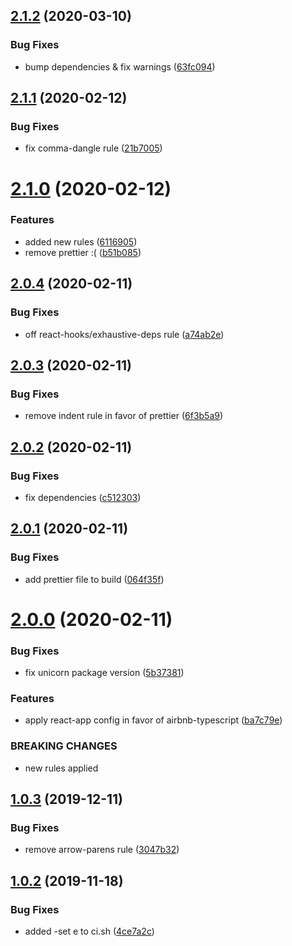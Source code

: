## [2.1.2](https://github.com/roborox/eslint-default-config/compare/v2.1.1...v2.1.2) (2020-03-10)


### Bug Fixes

* bump dependencies & fix warnings ([63fc094](https://github.com/roborox/eslint-default-config/commit/63fc09492ed85b5e5baa53d81a42b88788b9588b))

## [2.1.1](https://github.com/roborox/eslint-default-config/compare/v2.1.0...v2.1.1) (2020-02-12)


### Bug Fixes

* fix comma-dangle rule ([21b7005](https://github.com/roborox/eslint-default-config/commit/21b7005))

# [2.1.0](https://github.com/roborox/eslint-default-config/compare/v2.0.4...v2.1.0) (2020-02-12)


### Features

* added new rules ([6116905](https://github.com/roborox/eslint-default-config/commit/6116905))
* remove prettier :( ([b51b085](https://github.com/roborox/eslint-default-config/commit/b51b085))

## [2.0.4](https://github.com/roborox/eslint-default-config/compare/v2.0.3...v2.0.4) (2020-02-11)


### Bug Fixes

* off react-hooks/exhaustive-deps rule ([a74ab2e](https://github.com/roborox/eslint-default-config/commit/a74ab2e))

## [2.0.3](https://github.com/roborox/eslint-default-config/compare/v2.0.2...v2.0.3) (2020-02-11)


### Bug Fixes

* remove indent rule in favor of prettier ([6f3b5a9](https://github.com/roborox/eslint-default-config/commit/6f3b5a9))

## [2.0.2](https://github.com/roborox/eslint-default-config/compare/v2.0.1...v2.0.2) (2020-02-11)


### Bug Fixes

* fix dependencies ([c512303](https://github.com/roborox/eslint-default-config/commit/c512303))

## [2.0.1](https://github.com/roborox/eslint-default-config/compare/v2.0.0...v2.0.1) (2020-02-11)


### Bug Fixes

* add prettier file to build ([064f35f](https://github.com/roborox/eslint-default-config/commit/064f35f))

# [2.0.0](https://github.com/roborox/eslint-default-config/compare/v1.0.3...v2.0.0) (2020-02-11)


### Bug Fixes

* fix unicorn package version ([5b37381](https://github.com/roborox/eslint-default-config/commit/5b37381))


### Features

* apply react-app config in favor of airbnb-typescript ([ba7c79e](https://github.com/roborox/eslint-default-config/commit/ba7c79e))


### BREAKING CHANGES

* new rules applied

## [1.0.3](https://github.com/roborox/eslint-default-config/compare/v1.0.2...v1.0.3) (2019-12-11)


### Bug Fixes

* remove arrow-parens rule ([3047b32](https://github.com/roborox/eslint-default-config/commit/3047b32))

## [1.0.2](https://github.com/roborox/eslint-default-config/compare/v1.0.1...v1.0.2) (2019-11-18)


### Bug Fixes

* added -set e to ci.sh ([4ce7a2c](https://github.com/roborox/eslint-default-config/commit/4ce7a2c))
